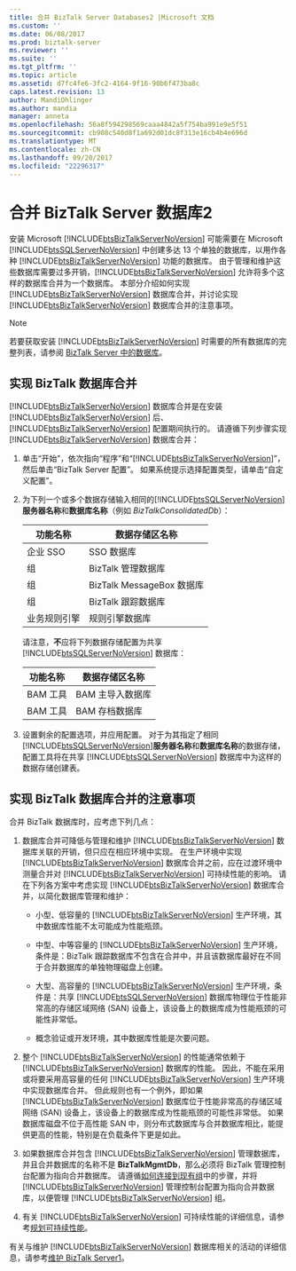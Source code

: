 ```yaml
---
title: 合并 BizTalk Server Databases2 |Microsoft 文档
ms.custom: ''
ms.date: 06/08/2017
ms.prod: biztalk-server
ms.reviewer: ''
ms.suite: ''
ms.tgt_pltfrm: ''
ms.topic: article
ms.assetid: d7fc4fe6-3fc2-4164-9f16-90b6f473ba8c
caps.latest.revision: 13
author: MandiOhlinger
ms.author: mandia
manager: anneta
ms.openlocfilehash: 56a8f594298569caaa4842a5f754ba991e9e5f51
ms.sourcegitcommit: cb908c540d8f1a692d01dc8f313e16cb4b4e696d
ms.translationtype: MT
ms.contentlocale: zh-CN
ms.lasthandoff: 09/20/2017
ms.locfileid: "22296317"
---
```

# <a name="consolidate-the-biztalk-server-databases2"></a>合并 BizTalk Server 数据库2
安装 Microsoft [!INCLUDE[btsBizTalkServerNoVersion](../includes/btsbiztalkservernoversion-md.md)] 可能需要在 Microsoft [!INCLUDE[btsSQLServerNoVersion](../includes/btssqlservernoversion-md.md)] 中创建多达 13 个单独的数据库，以用作各种 [!INCLUDE[btsBizTalkServerNoVersion](../includes/btsbiztalkservernoversion-md.md)] 功能的数据库。 由于管理和维护这些数据库需要过多开销，[!INCLUDE[btsBizTalkServerNoVersion](../includes/btsbiztalkservernoversion-md.md)] 允许将多个这样的数据库合并为一个数据库。 本部分介绍如何实现 [!INCLUDE[btsBizTalkServerNoVersion](../includes/btsbiztalkservernoversion-md.md)] 数据库合并，并讨论实现 [!INCLUDE[btsBizTalkServerNoVersion](../includes/btsbiztalkservernoversion-md.md)] 数据库合并的注意事项。  
  
> [!NOTE]
>  若要获取安装 [!INCLUDE[btsBizTalkServerNoVersion](../includes/btsbiztalkservernoversion-md.md)] 时需要的所有数据库的完整列表，请参阅 [BizTalk Server 中的数据库](../core/databases-in-biztalk-server.md)。  
  
## <a name="implementing-biztalk-database-consolidation"></a>实现 BizTalk 数据库合并  
 [!INCLUDE[btsBizTalkServerNoVersion](../includes/btsbiztalkservernoversion-md.md)] 数据库合并是在安装 [!INCLUDE[btsBizTalkServerNoVersion](../includes/btsbiztalkservernoversion-md.md)] 后、[!INCLUDE[btsBizTalkServerNoVersion](../includes/btsbiztalkservernoversion-md.md)] 配置期间执行的。 请遵循下列步骤实现 [!INCLUDE[btsBizTalkServerNoVersion](../includes/btsbiztalkservernoversion-md.md)] 数据库合并：  
  
1.  单击“开始”，依次指向“程序”和“[!INCLUDE[btsBizTalkServerNoVersion](../includes/btsbiztalkservernoversion-md.md)]”，然后单击“BizTalk Server 配置”。 如果系统提示选择配置类型，请单击“自定义配置”。  
  
2.  为下列一个或多个数据存储输入相同的[!INCLUDE[btsSQLServerNoVersion](../includes/btssqlservernoversion-md.md)]**服务器名称**和**数据库名称**（例如 *BizTalkConsolidatedDb*）：  
  
    |功能名称|数据存储区名称|  
    |------------------|---------------------|  
    |企业 SSO|SSO 数据库|  
    |组|BizTalk 管理数据库|  
    |组|BizTalk MessageBox 数据库|  
    |组|BizTalk 跟踪数据库|  
    |业务规则引擎|规则引擎数据库|  
  
     请注意，**不**应将下列数据存储配置为共享 [!INCLUDE[btsSQLServerNoVersion](../includes/btssqlservernoversion-md.md)] 数据库：  
  
    |功能名称|数据存储区名称|  
    |------------------|---------------------|  
    |BAM 工具|BAM 主导入数据库|  
    |BAM 工具|BAM 存档数据库|  
  
3.  设置剩余的配置选项，并应用配置。 对于为其指定了相同[!INCLUDE[btsSQLServerNoVersion](../includes/btssqlservernoversion-md.md)]**服务器名称**和**数据库名称**的数据存储，配置工具将在共享 [!INCLUDE[btsSQLServerNoVersion](../includes/btssqlservernoversion-md.md)] 数据库中为这样的数据存储创建表。  
  
## <a name="considerations-for-implementing-biztalk-database-consolidation"></a>实现 BizTalk 数据库合并的注意事项  
 合并 BizTalk 数据库时，应考虑下列几点：  
  
1.  数据库合并可降低与管理和维护 [!INCLUDE[btsBizTalkServerNoVersion](../includes/btsbiztalkservernoversion-md.md)] 数据库关联的开销，但只应在相应环境中实现。 在生产环境中实现 [!INCLUDE[btsBizTalkServerNoVersion](../includes/btsbiztalkservernoversion-md.md)] 数据库合并之前，应在过渡环境中测量合并对 [!INCLUDE[btsBizTalkServerNoVersion](../includes/btsbiztalkservernoversion-md.md)] 可持续性能的影响。 请在下列各方案中考虑实现 [!INCLUDE[btsBizTalkServerNoVersion](../includes/btsbiztalkservernoversion-md.md)] 数据库合并，以简化数据库管理和维护：  
  
    -   小型、低容量的 [!INCLUDE[btsBizTalkServerNoVersion](../includes/btsbiztalkservernoversion-md.md)] 生产环境，其中数据库性能不太可能成为性能瓶颈。  
  
    -   中型、中等容量的 [!INCLUDE[btsBizTalkServerNoVersion](../includes/btsbiztalkservernoversion-md.md)] 生产环境，条件是：BizTalk 跟踪数据库不包含在合并中，并且该数据库最好在不同于合并数据库的单独物理磁盘上创建。  
  
    -   大型、高容量的 [!INCLUDE[btsBizTalkServerNoVersion](../includes/btsbiztalkservernoversion-md.md)] 生产环境，条件是：共享 [!INCLUDE[btsSQLServerNoVersion](../includes/btssqlservernoversion-md.md)] 数据库物理位于性能非常高的存储区域网络 (SAN) 设备上，该设备上的数据库成为性能瓶颈的可能性非常低。  
  
    -   概念验证或开发环境，其中数据库性能是次要问题。  
  
2.  整个 [!INCLUDE[btsBizTalkServerNoVersion](../includes/btsbiztalkservernoversion-md.md)] 的性能通常依赖于 [!INCLUDE[btsBizTalkServerNoVersion](../includes/btsbiztalkservernoversion-md.md)] 数据库的性能。 因此，不能在采用或将要采用高容量的任何 [!INCLUDE[btsBizTalkServerNoVersion](../includes/btsbiztalkservernoversion-md.md)] 生产环境中实现数据库合并。 但此规则也有一个例外，即如果 [!INCLUDE[btsBizTalkServerNoVersion](../includes/btsbiztalkservernoversion-md.md)] 数据库位于性能非常高的存储区域网络 (SAN) 设备上，该设备上的数据库成为性能瓶颈的可能性非常低。 如果数据库磁盘不位于高性能 SAN 中，则分布式数据库与合并数据库相比，能提供更高的性能，特别是在负载条件下更是如此。  
  
3.  如果数据库合并包含 [!INCLUDE[btsBizTalkServerNoVersion](../includes/btsbiztalkservernoversion-md.md)] 管理数据库，并且合并数据库的名称不是 **BizTalkMgmtDb**，那么必须将 BizTalk 管理控制台配置为指向合并数据库。 请遵循[如何连接到现有组](../core/how-to-connect-to-an-existing-group.md)中的步骤，并将 [!INCLUDE[btsBizTalkServerNoVersion](../includes/btsbiztalkservernoversion-md.md)] 管理控制台配置为指向合并数据库，以便管理 [!INCLUDE[btsBizTalkServerNoVersion](../includes/btsbiztalkservernoversion-md.md)] 组。  
  
4.  有关 [!INCLUDE[btsBizTalkServerNoVersion](../includes/btsbiztalkservernoversion-md.md)] 可持续性能的详细信息，请参考[规划可持续性能](../core/planning-for-sustained-performance.md)。  
  
 有关与维护 [!INCLUDE[btsBizTalkServerNoVersion](../includes/btsbiztalkservernoversion-md.md)] 数据库相关的活动的详细信息，请参考[维护 BizTalk Server1](../core/maintaining-biztalk-server1.md)。